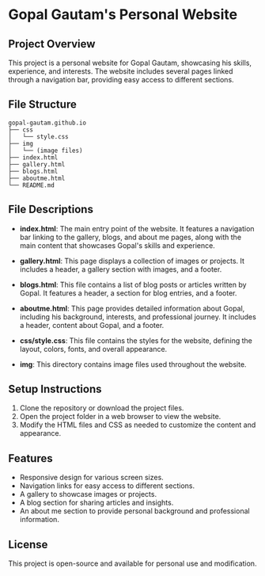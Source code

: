 # Gopal Gautam's Personal Website

## Project Overview
This project is a personal website for Gopal Gautam, showcasing his skills, experience, and interests. The website includes several pages linked through a navigation bar, providing easy access to different sections.

## File Structure
```
gopal-gautam.github.io
├── css
│   └── style.css
├── img
│   └── (image files)
├── index.html
├── gallery.html
├── blogs.html
├── aboutme.html
└── README.md
```

## File Descriptions

- **index.html**: The main entry point of the website. It features a navigation bar linking to the gallery, blogs, and about me pages, along with the main content that showcases Gopal's skills and experience.

- **gallery.html**: This page displays a collection of images or projects. It includes a header, a gallery section with images, and a footer.

- **blogs.html**: This file contains a list of blog posts or articles written by Gopal. It features a header, a section for blog entries, and a footer.

- **aboutme.html**: This page provides detailed information about Gopal, including his background, interests, and professional journey. It includes a header, content about Gopal, and a footer.

- **css/style.css**: This file contains the styles for the website, defining the layout, colors, fonts, and overall appearance.

- **img**: This directory contains image files used throughout the website.

## Setup Instructions
1. Clone the repository or download the project files.
2. Open the project folder in a web browser to view the website.
3. Modify the HTML files and CSS as needed to customize the content and appearance.

## Features
- Responsive design for various screen sizes.
- Navigation links for easy access to different sections.
- A gallery to showcase images or projects.
- A blog section for sharing articles and insights.
- An about me section to provide personal background and professional information.

## License
This project is open-source and available for personal use and modification.